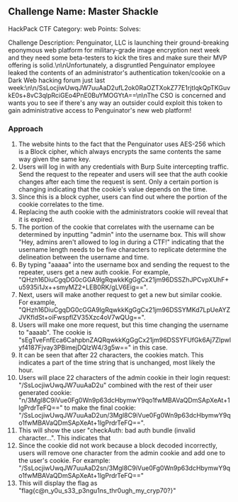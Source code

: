 ## Challenge Name: Master Shackle
HackPack CTF
Category: web
Points:
Solves:

Challenge Description:
Penguinator, LLC is launching their ground-breaking eponymous web platform for military-grade image encryption next week and they need some beta-testers to kick the tires and make sure their MVP offering is solid.\n\nUnfortunately, a disgruntled Penguinator employee leaked the contents of an administrator's authentication token/cookie on a Dark Web hacking forum just last week:\n\n/SsLocjiwUwqJW7uuAaD2ufL2ok0RaOZTXokZ77E1rjtIqkQpTKGuvkE0s+8vC3qlpRciGEo4PnE0BuYMOGYtA==\n\nThe CSO is concerned and wants you to see if there's any way an outsider could exploit this token to gain administrative access to Penguinator's new web platform!

### Approach

1)  The website hints to the fact that the Penguinator uses AES-256 which is a
    Block cipher, which always encrypts the same contents the same way given the same key.
2)  Users will log in with any credentials with Burp Suite intercepting traffic.
    Send the request to the repeater and users will see that the auth cookie changes
    after each time the request is sent. Only a certain portion is changing indicating
    that the cookie's value depends on the time.
3)  Since this is a block cypher, users can find out where the portion of the
    cookie correlates to the time.
4)  Replacing the auth cookie with the administrators cookie will reveal that it is expired.
5)  The portion of the cookie that correlates with the username can be determined by
    inputting "admin" into the username box. This will show
    "Hey, admins aren't allowed to log in during a CTF!" indicating that the
    username length needs to be five characters to replicate determine the
    delineation between the username and time.
6)  By typing "aaaaa" into the username box and sending the request to the repeater,
    users get a new auth cookie.  For example,
    "QHzh16DiuCgqDG0cGGA9lgRqwkkKgGgCx21jm96DSSZhJPCvpXUhF+u5935i1Jx++smyMZ2+LEB0RK/gLV6Eig==".
7)  Next, users will make another request to get a new but similar cookie. For example,
    "QHzh16DiuCgqDG0cGGA9lgRqwkkKgGgCx21jm96DSSYMKd7LpUeAYZJVKfldSt+oiFwspflZV35Xzc4oV7wQUg==".
8)  Users will make one more request, but this time changing the username to "aaaab".
    The cookie is "sEgTveFnfEca6CahpbnZAQRqwkkKgGgCx21jm96DSSYFUfGk6Aj7Zlpwlyf4187Fjvay3PBimejDQlzW4/3g5w=="
    in this case.
9)  It can be seen that after 22 characters, the cookies match.
    This indicates a part of the time string that is unchanged, most likely the hour.
10) Users will place 22 characters of the admin cookie in their login request: "/SsLocjiwUwqJW7uuAaD2u"
    combined with the rest of their user generated cookie:
    "n/3Mgl8C9iVue0Fg0Wn9p63dcHbymwY9qo1fwMBAVaQDmSApXeAt+1lgPrdrTeFQ==" to make
    the final cookie: "/SsLocjiwUwqJW7uuAaD2un/3Mgl8C9iVue0Fg0Wn9p63dcHbymwY9qo1fwMBAVaQDmSApXeAt+1lgPrdrTeFQ==".
11) This will show the user "checkAuth: bad auth bundle (invalid character...".
    This indicates that
12) Since the cookie did not work because a block decoded incorrectly, users will
    remove one character from the admin cookie and add one to the user's cookie.
    For example: "/SsLocjiwUwqJW7uuAaD2sn/3Mgl8C9iVue0Fg0Wn9p63dcHbymwY9qo1fwMBAVaQDmSApXeAt+1lgPrdrTeFQ=="
13) This will display the flag as "flag{c@n_y0u_s33_p3ngu1ns_thr0ugh_my_cryp70?}"
